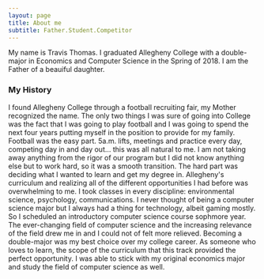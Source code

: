 ```yaml
---
layout: page
title: About me
subtitle: Father.Student.Competitor
---
```


My name is Travis Thomas. I graduated Allegheny College with a double-major in Economics and Computer Science in the Spring of 2018. I am the Father of a beauiful daughter.


### My History

I found Allegheny College through a football recruiting fair, my Mother recognized the name. The only two things I was sure of going into College was the fact that I was going to play football and I was going to spend the next four years putting myself in the position to provide for my family. Football was the easy part. 5a.m. lifts, meetings and practice every day, competing day in and day out... this was all natural to me. I am not taking away anything from the rigor of our program but I did not know anything else but to work hard, so it was a smooth transition.
  The hard part was deciding what I wanted to learn and get my degree in. Allegheny's curriculum and realizing all of the different opportunities I had before was overwhelming to me. I took classes in every discipline: environmental science, psychology, communications. I never thought of being a computer science major but I always had a thing for technology, albeit gaming mostly. So I scheduled an introductory computer science course sophmore year. The ever-changing field of computer science and the increasing relevance of the field drew me in and I could not of felt more relieved. Becoming a double-major was my best choice over my college career. As someone who loves to learn, the scope of the curriculum that this track provided the perfect opportunity. I was able to stick with my original economics major and study the field of computer science as well. 
